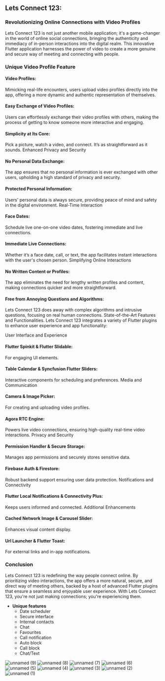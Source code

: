 ## Lets Connect 123: 
### Revolutionizing Online Connections with Video Profiles
Lets Connect 123 is not just another mobile application; it's a game-changer in the world of online social connections, bringing the authenticity and immediacy of in-person interactions into the digital realm. This innovative Flutter application harnesses the power of video to create a more genuine and secure way of meeting and connecting with people.

### Unique Video Profile Feature
#### Video Profiles: 
Mimicking real-life encounters, users upload video profiles directly into the app, offering a more dynamic and authentic representation of themselves.
#### Easy Exchange of Video Profiles: 
Users can effortlessly exchange their video profiles with others, making the process of getting to know someone more interactive and engaging.
#### Simplicity at Its Core: 
Pick a picture, watch a video, and connect. It’s as straightforward as it sounds.
Enhanced Privacy and Security
#### No Personal Data Exchange: 
The app ensures that no personal information is ever exchanged with other users, upholding a high standard of privacy and security.
#### Protected Personal Information: 
Users' personal data is always secure, providing peace of mind and safety in the digital environment.
Real-Time Interaction
#### Face Dates: 
Schedule live one-on-one video dates, fostering immediate and live connections.
#### Immediate Live Connections: 
Whether it’s a face date, call, or text, the app facilitates instant interactions with the user's chosen person.
Simplifying Online Interactions
#### No Written Content or Profiles: 
The app eliminates the need for lengthy written profiles and content, making connections quicker and more straightforward.
#### Free from Annoying Questions and Algorithms: 
Lets Connect 123 does away with complex algorithms and intrusive questions, focusing on real human connections. State-of-the-Art Features and Functionalities. Lets Connect 123 integrates a variety of Flutter plugins to enhance user experience and app functionality:

User Interface and Experience
#### Flutter Spinkit & Flutter Slidable: 
For engaging UI elements.
#### Table Calendar & Syncfusion Flutter Sliders: 
Interactive components for scheduling and preferences.
Media and Communication
#### Camera & Image Picker: 
For creating and uploading video profiles.
#### Agora RTC Engine: 
Powers live video connections, ensuring high-quality real-time video interactions.
Privacy and Security
#### Permission Handler & Secure Storage: 
Manages app permissions and securely stores sensitive data.
#### Firebase Auth & Firestore: 
Robust backend support ensuring user data protection.
Notifications and Connectivity
#### Flutter Local Notifications & Connectivity Plus: 
Keeps users informed and connected.
Additional Enhancements
#### Cached Network Image & Carousel Slider: 
Enhances visual content display.
#### Url Launcher & Flutter Toast: 
For external links and in-app notifications.

### Conclusion
Lets Connect 123 is redefining the way people connect online. By prioritizing video interactions, the app offers a more natural, secure, and direct way of meeting others, backed by a host of advanced Flutter plugins that ensure a seamless and enjoyable user experience. With Lets Connect 123, you're not just making connections; you're experiencing them.

* **Unique features**
  * Date scheduler
  * Secure interface
  * Internal contacts
  * Chat
  * Favourites
  * Call notification
  * Auto block
  * Call block
  * Chat/Text


![unnamed (9)](https://github.com/malukishtiaq/Lets-Connect-123/assets/51942767/016a5893-38c6-4c8a-ba00-f513c5fddc72)
![unnamed (8)](https://github.com/malukishtiaq/Lets-Connect-123/assets/51942767/30663ad6-c61e-4768-bc5e-742ad71c819c)
![unnamed (7)](https://github.com/malukishtiaq/Lets-Connect-123/assets/51942767/47c639aa-f6b6-47c6-8fe4-ac9f0241ec66)
![unnamed (6)](https://github.com/malukishtiaq/Lets-Connect-123/assets/51942767/be4a1939-4e55-47d1-a18d-801b107b6bb7)
![unnamed (5)](https://github.com/malukishtiaq/Lets-Connect-123/assets/51942767/4de95553-3040-4a2f-a0ae-31a9b8bf276d)
![unnamed (4)](https://github.com/malukishtiaq/Lets-Connect-123/assets/51942767/aeeb285b-d4b2-407f-9940-52786c49c72a)
![unnamed (3)](https://github.com/malukishtiaq/Lets-Connect-123/assets/51942767/f2e48bc6-1951-45da-b6dc-f462d1a6d422)
![unnamed (2)](https://github.com/malukishtiaq/Lets-Connect-123/assets/51942767/529af789-017e-4d02-ba08-7f10c6cc5081)
![unnamed (1)](https://github.com/malukishtiaq/Lets-Connect-123/assets/51942767/cfa50adb-6a06-41f7-8799-0a1db0750f20)
